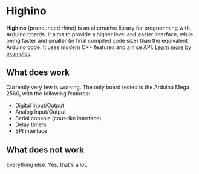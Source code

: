 # Highino

**Highino** (pronounced *rhino*) is an alternative library for programming with Arduino boards. It aims to provide a higher level and easier interface, while being faster and smaller (in final compiled code size) than the equivalent Arduino code. It uses modern C++ features and a nice API. [Learn more by examples](https://github.com/lbguilherme/Highino/wiki/Examples).

## What does work

Currently very few is working. The only board tested is the Arduino Mega 2560, with the following features:

- Digital Input/Output
- Analog Input/Output
- Serial console (cout-like interface)
- Delay timers
- SPI interface

## What does not work

Everything else. Yes, that's a lot.
